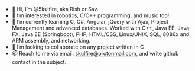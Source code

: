 - 👋 Hi, I’m @5kulfire, aka Rish or Sav.
- 👀 I’m interested in robotics, C/C++ programming, and music too!
- 🌱 I’m currently learning C, C#, Angular, jQuery with Ajax, Project Management and advanced databases. Worked with C++, Java EE, Java FX, Java EE (Springboot), PHP, HTML/CSS, Linux/UNIX, SQL, 8086x and ARM assembly, and networking. 
- 💞️ I’m looking to collaborate on any project written in C 
- 📫 Reach to me via email: skulfire@protonmail.com, and write github contact in the subject.

<!---
5kulfire/5kulfire is a ✨ special ✨ repository because its `README.md` (this file) appears on your GitHub profile.
You can click the Preview link to take a look at your changes.
--->
